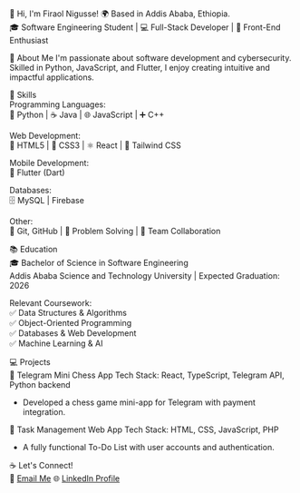 👋 Hi, I'm Firaol Nigusse!
🌍 Based in Addis Ababa, Ethiopia.  
🎓 Software Engineering Student | 💻 Full-Stack Developer | 🎨 Front-End Enthusiast  

🚀 About Me
I'm passionate about software development and cybersecurity. Skilled in Python, JavaScript, and Flutter, I enjoy creating intuitive and impactful applications.

🔧 Skills  
Programming Languages:  
🐍 Python | ☕ Java | 🌐 JavaScript | ➕ C++  

Web Development:  
📄 HTML5 | 🎨 CSS3 | ⚛️ React | 🚀 Tailwind CSS  

Mobile Development:  
📱 Flutter (Dart)  
  
Databases:  
🗄️ MySQL | Firebase  

Other:  
🔗 Git, GitHub | 🧩 Problem Solving | 🤝 Team Collaboration  

📚 Education  
🎓 Bachelor of Science in Software Engineering  
Addis Ababa Science and Technology University | Expected Graduation: 2026 

Relevant Coursework:  
✅ Data Structures & Algorithms  
✅ Object-Oriented Programming  
✅ Databases & Web Development  
✅ Machine Learning & AI  

💻 Projects  
🌟 Telegram Mini Chess App
Tech Stack: React, TypeScript, Telegram API, Python backend  
- Developed a chess game mini-app for Telegram with payment integration.  

🌟 Task Management Web App 
Tech Stack: HTML, CSS, JavaScript, PHP  
- A fully functional To-Do List with user accounts and authentication.  
  

☕ Let's Connect!  
📧 [Email Me](mailto:franigussie@gmail.com)
🌐 [LinkedIn Profile](https://www.linkedin.com/in/firaol-nigusse-87a961337/)  
 

